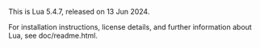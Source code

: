 
This is Lua 5.4.7, released on 13 Jun 2024.

For installation instructions, license details, and
further information about Lua, see doc/readme.html.

